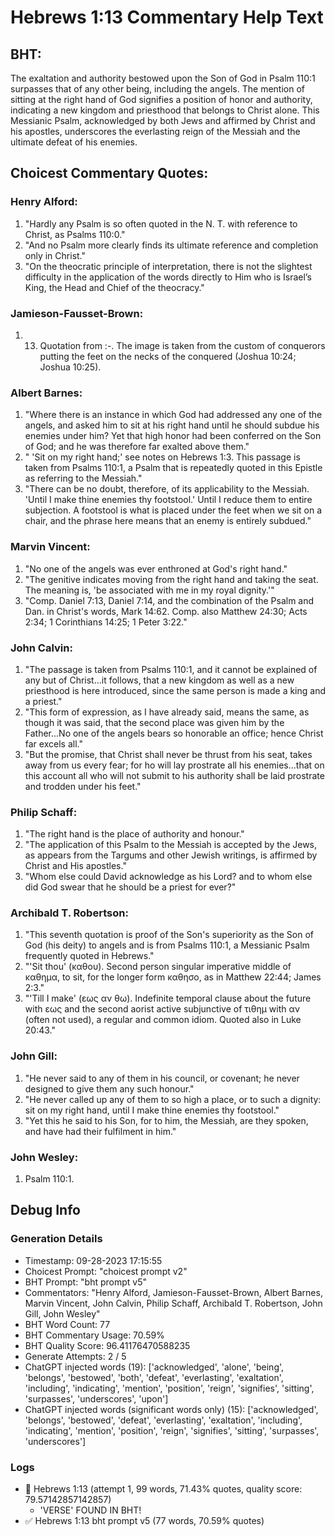 # Hebrews 1:13 Commentary Help Text

## BHT:
The exaltation and authority bestowed upon the Son of God in Psalm 110:1 surpasses that of any other being, including the angels. The mention of sitting at the right hand of God signifies a position of honor and authority, indicating a new kingdom and priesthood that belongs to Christ alone. This Messianic Psalm, acknowledged by both Jews and affirmed by Christ and his apostles, underscores the everlasting reign of the Messiah and the ultimate defeat of his enemies.

## Choicest Commentary Quotes:
### Henry Alford:
1. "Hardly any Psalm is so often quoted in the N. T. with reference to Christ, as Psalms 110:0."
2. "And no Psalm more clearly finds its ultimate reference and completion only in Christ."
3. "On the theocratic principle of interpretation, there is not the slightest difficulty in the application of the words directly to Him who is Israel’s King, the Head and Chief of the theocracy."

### Jamieson-Fausset-Brown:
1. 13. Quotation from  :-. The image is taken from the custom of conquerors putting
	the feet on the necks of the conquered (Joshua 10:24;
	Joshua 10:25).

### Albert Barnes:
1. "Where there is an instance in which God had addressed any one of the angels, and asked him to sit at his right hand until he should subdue his enemies under him? Yet that high honor had been conferred on the Son of God; and he was therefore far exalted above them." 
2. " 'Sit on my right hand;' see notes on Hebrews 1:3. This passage is taken from Psalms 110:1, a Psalm that is repeatedly quoted in this Epistle as referring to the Messiah."
3. "There can be no doubt, therefore, of its applicability to the Messiah. 'Until I make thine enemies thy footstool.' Until I reduce them to entire subjection. A footstool is what is placed under the feet when we sit on a chair, and the phrase here means that an enemy is entirely subdued."

### Marvin Vincent:
1. "No one of the angels was ever enthroned at God's right hand."
2. "The genitive indicates moving from the right hand and taking the seat. The meaning is, 'be associated with me in my royal dignity.'"
3. "Comp. Daniel 7:13, Daniel 7:14, and the combination of the Psalm and Dan. in Christ's words, Mark 14:62. Comp. also Matthew 24:30; Acts 2:34; 1 Corinthians 14:25; 1 Peter 3:22."

### John Calvin:
1. "The passage is taken from Psalms 110:1, and it cannot be explained of any but of Christ...it follows, that a new kingdom as well as a new priesthood is here introduced, since the same person is made a king and a priest."
2. "This form of expression, as I have already said, means the same, as though it was said, that the second place was given him by the Father...No one of the angels bears so honorable an office; hence Christ far excels all."
3. "But the promise, that Christ shall never be thrust from his seat, takes away from us every fear; for ho will lay prostrate all his enemies...that on this account all who will not submit to his authority shall be laid prostrate and trodden under his feet."

### Philip Schaff:
1. "The right hand is the place of authority and honour."
2. "The application of this Psalm to the Messiah is accepted by the Jews, as appears from the Targums and other Jewish writings, is affirmed by Christ and His apostles."
3. "Whom else could David acknowledge as his Lord? and to whom else did God swear that he should be a priest for ever?"

### Archibald T. Robertson:
1. "This seventh quotation is proof of the Son's superiority as the Son of God (his deity) to angels and is from Psalms 110:1, a Messianic Psalm frequently quoted in Hebrews."
2. "'Sit thou' (καθου). Second person singular imperative middle of καθημα, to sit, for the longer form καθησο, as in Matthew 22:44; James 2:3."
3. "'Till I make' (εως αν θω). Indefinite temporal clause about the future with εως and the second aorist active subjunctive of τιθημ with αν (often not used), a regular and common idiom. Quoted also in Luke 20:43."

### John Gill:
1. "He never said to any of them in his council, or covenant; he never designed to give them any such honour." 
2. "He never called up any of them to so high a place, or to such a dignity: sit on my right hand, until I make thine enemies thy footstool." 
3. "Yet this he said to his Son, for to him, the Messiah, are they spoken, and have had their fulfilment in him."

### John Wesley:
1.  Psalm 110:1.


## Debug Info
### Generation Details
- Timestamp: 09-28-2023 17:15:55
- Choicest Prompt: "choicest prompt v2"
- BHT Prompt: "bht prompt v5"
- Commentators: "Henry Alford, Jamieson-Fausset-Brown, Albert Barnes, Marvin Vincent, John Calvin, Philip Schaff, Archibald T. Robertson, John Gill, John Wesley"
- BHT Word Count: 77
- BHT Commentary Usage: 70.59%
- BHT Quality Score: 96.41176470588235
- Generate Attempts: 2 / 5
- ChatGPT injected words (19):
	['acknowledged', 'alone', 'being', 'belongs', 'bestowed', 'both', 'defeat', 'everlasting', 'exaltation', 'including', 'indicating', 'mention', 'position', 'reign', 'signifies', 'sitting', 'surpasses', 'underscores', 'upon']
- ChatGPT injected words (significant words only) (15):
	['acknowledged', 'belongs', 'bestowed', 'defeat', 'everlasting', 'exaltation', 'including', 'indicating', 'mention', 'position', 'reign', 'signifies', 'sitting', 'surpasses', 'underscores']

### Logs
- 🔄 Hebrews 1:13 (attempt 1, 99 words, 71.43% quotes, quality score: 79.57142857142857) 
	- 'VERSE' FOUND IN BHT!
- ✅ Hebrews 1:13 bht prompt v5 (77 words, 70.59% quotes)